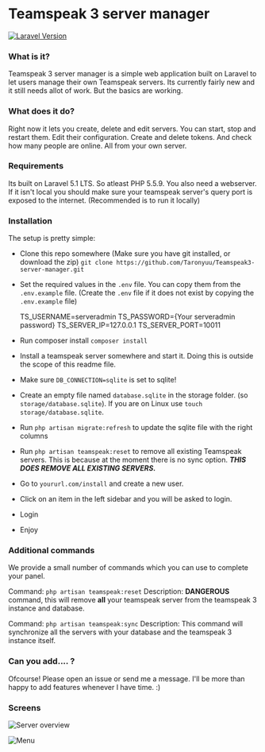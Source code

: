 # Teamspeak 3 server manager

[![Laravel Version](https://shield.with.social/cc/github/Taronyuu/Teamspeak3-server-manager/master.svg)](https://packagist.org/packages/laravel/framework)

### What is it?
Teamspeak 3 server manager is a simple web application built on Laravel to let users manage their own Teamspeak servers. Its currently fairly new and it still needs allot of work. But the basics are working.

### What does it do?
Right now it lets you create, delete and edit servers. You can start, stop and restart them. Edit their configuration. Create and delete tokens. And check how many people are online. All from your own server.

### Requirements
Its built on Laravel 5.1 LTS. So atleast PHP 5.5.9. You also need a webserver. If it isn't local you should make sure your teamspeak server's query port is exposed to the internet. (Recommended is to run it locally)

### Installation
The setup is pretty simple:
- Clone this repo somewhere (Make sure you have git installed, or download the zip)
    `git clone https://github.com/Taronyuu/Teamspeak3-server-manager.git`
- Set the required values in the `.env` file. You can copy them from the `.env.example` file. (Create the `.env` file if it does not exist by copying the `.env.example` file)


    TS_USERNAME=serveradmin
    TS_PASSWORD={Your serveradmin password}
    TS_SERVER_IP=127.0.0.1
    TS_SERVER_PORT=10011

- Run composer install
    `composer install`
- Install a teamspeak server somewhere and start it. Doing this is outside the scope of this readme file.
-   Make sure `DB_CONNECTION=sqlite` is set to sqlite!
-   Create an empty file named `database.sqlite` in the storage folder. (so `storage/database.sqlite`). If you are on Linux use `touch storage/database.sqlite`.
-   Run `php artisan migrate:refresh` to update the sqlite file with the right columns
-   Run `php artisan teamspeak:reset` to remove all existing Teamspeak servers. This is because at the moment there is no sync option. ***THIS DOES REMOVE ALL EXISTING SERVERS.***
-   Go to `yoururl.com/install` and create a new user.
-   Click on an item in the left sidebar and you will be asked to login.
-   Login
-   Enjoy

### Additional commands
We provide a small number of commands which you can use to complete your panel.

Command: `php artisan teamspeak:reset`
Description: **DANGEROUS** command, this will remove **all** your teamspeak server from the teamspeak 3 instance and database.

Command: `php artisan teamspeak:sync`
Description: This command will synchronize all the servers with your database and the teamspeak 3 instance itself.

### Can you add.... ?
Ofcourse! Please open an issue or send me a message. I'll be more than happy to add features whenever I have time. :)

### Screens

![Server overview](https://snapr.pw/i/86e627f677.png "Server overview")

![Menu](https://snapr.pw/i/bd64f1594e.png "Menu")
